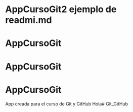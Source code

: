 
# AppCursoGit2 ejemplo de readmi.md
# AppCursoGit
# AppCursoGit

# AppCursoGit
App creada para el curso de Git y GitHub
Hola# Git_GitHub
